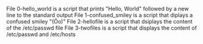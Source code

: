File 0-hello_world is a script that prints "Hello, World" followed by a new line to the standard output
File 1-confused_smiley is a script that diplays a confused smiley "(Ôo)"
File 2-hellofile is a script that dsiplays the content of the /etc/passwd file
File 3-twofiles is a script that displays the content of /etc/passwd and /etc/hosts 
